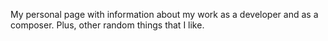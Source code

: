 My personal page with information about my work as a developer and as a composer. Plus, other random things that I like. 